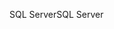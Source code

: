 <span data-ttu-id="bb9a8-101">SQL Server</span><span class="sxs-lookup"><span data-stu-id="bb9a8-101">SQL Server</span></span>